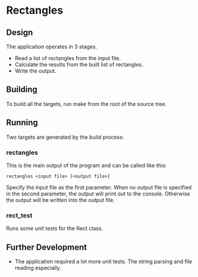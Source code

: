 # Rectangles

## Design

The application operates in 3 stages.

- Read a list of rectangles from the input file.
- Calculate the results from the built list of rectangles.
- Write the output.

## Building

To build all the targets, run make from the root of the source tree.

## Running

Two targets are generated by the build process:

### rectangles

This is the main output of the program and can be called like this:

```
rectangles <input file> [<output file>]
```

Specify the input file as the first parameter.  When no output file is specified in the second parameter, the output will print out to the console.  Otherwise the output will be written into the output file.

### rect_test

Runs some unit tests for the Rect class.

## Further Development

- The application required a lot more unit tests.  The string parsing and file reading especially.

